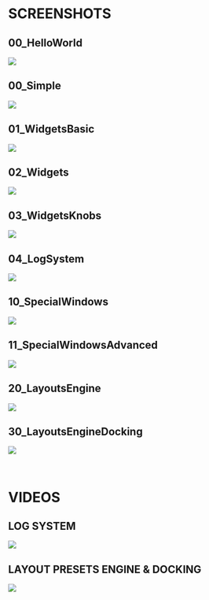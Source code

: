 # SCREENSHOTS

## 00_HelloWorld
![](00_HelloWorld/Capture.PNG)  

## 00_Simple
![](00_Simple/Capture.PNG)  

## 01_WidgetsBasic
![](01_WidgetsBasic/Capture.PNG)  

## 02_Widgets
![](02_Widgets/Capture.PNG)  

## 03_WidgetsKnobs
![](03_WidgetsKnobs/Capture.PNG)  

## 04_LogSystem
![](04_LogSystem/Capture.PNG)  

## 10_SpecialWindows
![](10_SpecialWindows/Capture.PNG)  

## 11_SpecialWindowsAdvanced
![](11_SpecialWindowsAdvanced/Capture.PNG)  

## 20_LayoutsEngine
![](20_LayoutsEngine/Capture.PNG)  

## 30_LayoutsEngineDocking
![](30_LayoutsEngineDocking/Capture.PNG)  

<br>

# VIDEOS

<h2>LOG SYSTEM</h2>

[![](https://img.youtube.com/vi/UIvfpRFtEtY/maxresdefault.jpg)](https://youtu.be/UIvfpRFtEtY)

<h2>LAYOUT PRESETS ENGINE & DOCKING</h2>

![](https://github.com/moebiussurfing/ofxSurfingImGuiExtra/blob/master/readme_media/gif/3_0_Layout_Docking2.gif)  
